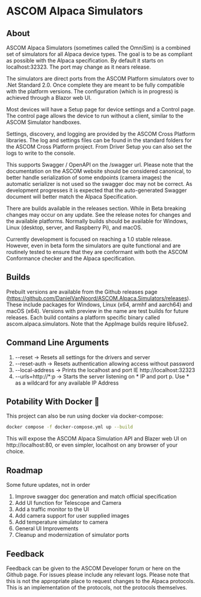 # ASCOM Alpaca Simulators
## About
ASCOM Alpaca Simulators (sometimes called the OmniSim) is a combined set of simulators for all Alpaca device types. The goal is to be as compliant as possible with the Alpaca specification. By default it starts on localhost:32323. The port may change as it nears release.

The simulators are direct ports from the ASCOM Platform simulators over to .Net Standard 2.0. Once complete they are meant to be fully compatible with the platform versions. The configuration (which is in progress) is achieved through a Blazor web UI.

Most devices will have a Setup page for device settings and a Control page. The control page allows the device to run without a client, similar to the ASCOM Simulator handboxes.

Settings, discovery, and logging are provided by the ASCOM Cross Platform libraries. The log and settings files can be found in the standard folders for the ASCOM Cross Platform project. From Driver Setup you can also set the logs to write to the console.

This supports Swagger / OpenAPI on the /swagger url. Please note that the documentation on the ASCOM website should be considered canonical, to better handle serialization of some endpoints (camera images) the automatic serializer is not used so the swagger doc may not be correct. As development progresses it is expected that the auto-generated Swagger document will better match the Alpaca Specification.

There are builds available in the releases section. While in Beta breaking changes may occur on any update. See the release notes for changes and the available platforms. Normally builds should be available for Windows, Linux (desktop, server, and Raspberry Pi), and macOS.

Currently development is focused on reaching a 1.0 stable release. However, even in beta form the simulators are quite functional and are routinely tested to ensure that they are conformant with both the ASCOM Conformance checker and the Alpaca specification.
## Builds

Prebuilt versions are available from the Github releases page (https://github.com/DanielVanNoord/ASCOM.Alpaca.Simulators/releases). These include packages for Windows, Linux (x64, armhf and aarch64) and macOS (x64). Versions with preview in the name are test builds for future releases. Each build contains a platform specific binary called ascom.alpaca.simulators. Note that the AppImage builds require libfuse2.
## Command Line Arguments
1. --reset -> Resets all settings for the drivers and server
2. --reset-auth -> Resets authentication allowing access without password
3. --local-address -> Prints the localhost and port IE http://localhost:32323
4. --urls=http://*:p -> Starts the server listening on * IP and port p. Use * as a wildcard for any available IP Address

## Potability With Docker 🐋

This project can also be run using docker via docker-compose:

```sh
docker compose -f docker-compose.yml up --build
```

This will expose the ASCOM Alpaca Simulation API and Blazer web UI on http://localhost:80, or even simpler, localhost on any browser of your choice.

## Roadmap
Some future updates, not in order

1. Improve swagger doc generation and match official specification
2. Add UI function for Telescope and Camera
3. Add a traffic monitor to the UI
4. Add camera support for user supplied images
5. Add temperature simulator to camera
6. General UI Improvements
7. Cleanup and modernization of simulator ports
## Feedback

Feedback can be given to the ASCOM Developer forum or here on the Github page. For issues please include any relevant logs. Please note that this is not the appropriate place to request changes to the Alpaca protocols. This is an implementation of the protocols, not the protocols themselves.

